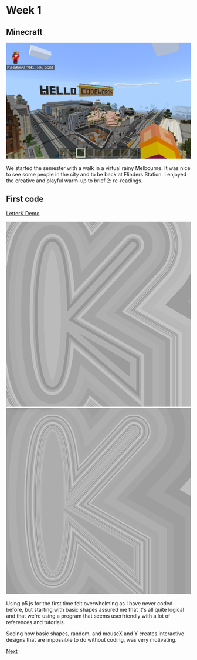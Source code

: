 # Week 1

## Minecraft
![](https://github.com/KristineGudmundsen/CodeWords/raw/master/SKO/Week_01/Minecraft.png)

We started the semester with a walk in a virtual rainy Melbourne. It was nice to see some people in the city and to be back at Flinders Station. I enjoyed the creative and playful warm-up to brief 2: re-readings. 


## First code

[LetterK Demo](https://kristinegudmundsen.github.io/CodeWords/SKO/Week_01/LetterK/)

![this is an image](https://github.com/KristineGudmundsen/CodeWords/raw/master/SKO/Week_01/K1.png)
![this is an image](https://github.com/KristineGudmundsen/CodeWords/raw/master/SKO/Week_01/K2.png)

Using p5.js for the first time felt overwhelming as I have never coded before, but starting with basic shapes assured me that it's all quite logical and that we're using a program that seems userfriendly with a lot of references and tutorials. 

Seeing how basic shapes, random, and mouseX and Y creates interactive designs that are impossible to do without coding, was very motivating. 

[Next](https://github.com/KristineGudmundsen/CodeWords/tree/master/SKO/Week_02)
